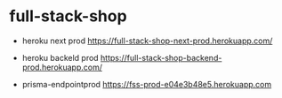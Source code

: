 # full-stack-shop

- heroku next prod https://full-stack-shop-next-prod.herokuapp.com/
- heroku backeld prod https://full-stack-shop-backend-prod.herokuapp.com/

- prisma-endpointprod https://fss-prod-e04e3b48e5.herokuapp.com

